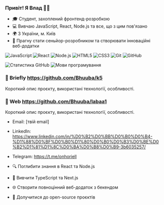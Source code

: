 ### Привіт! Я Влад 👨‍💻

- 🎓 Студент, захоплений фронтенд-розробкою
- 💻 Вивчаю JavaScript, React, Node.js та все, що з цим пов'язано
- 🌍 З України, м. Київ
- 🚀 Прагну стати сеньйор-розробником та створювати інноваційні веб-додатки

![JavaScript](https://img.shields.io/badge/-JavaScript-F7DF1E?logo=javascript&logoColor=black)
![React](https://img.shields.io/badge/-React-61DAFB?logo=react&logoColor=black)
![Node.js](https://img.shields.io/badge/-Node.js-339933?logo=node.js&logoColor=white)
![HTML5](https://img.shields.io/badge/-HTML5-E34F26?logo=html5&logoColor=white)
![CSS3](https://img.shields.io/badge/-CSS3-1572B6?logo=css3&logoColor=white)
![Git](https://img.shields.io/badge/-Git-F05032?logo=git&logoColor=white)
![GitHub](https://img.shields.io/badge/-GitHub-181717?logo=github&logoColor=white)

![Статистика GitHub](https://github-readme-stats.vercel.app/api?username=Bhuuba&show_icons=true&theme=radical)
![Мови програмування](https://github-readme-stats.vercel.app/api/top-langs/?username=Bhuuba&layout=compact&theme=radical)

### 🌟 Briefly https://github.com/Bhuuba/k5

Короткий опис проєкту, використані технології, особливості.

### 🌟 Web https://github.com/Bhuuba/labaa1

Короткий опис проєкту, використані технології, особливості.

- Email: [твій email]
- LinkedIn: https://www.linkedin.com/in/%D0%B2%D0%BB%D0%B0%D0%B4-%D1%88%D0%BF%D0%B0%D1%80%D0%B0%D0%B3%D0%BE%D0%B2%D1%81%D1%8C%D0%BA%D0%B8%D0%B9-3b6035257/
- Telegram: https://t.me/onhoriell


- 🔍 Поглибити знання в React та Node.js
- 🧪 Вивчити TypeScript та Next.js
- 🌐 Створити повноцінний веб-додаток з бекендом
- 🤝 Долучитися до open-source проєктів
